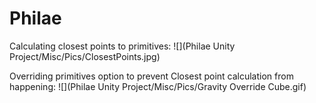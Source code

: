# Philae

Calculating closest points to primitives:
![](Philae Unity Project/Misc/Pics/ClosestPoints.jpg)

Overriding primitives option to prevent Closest point calculation from happening:
![](Philae Unity Project/Misc/Pics/Gravity Override Cube.gif)
